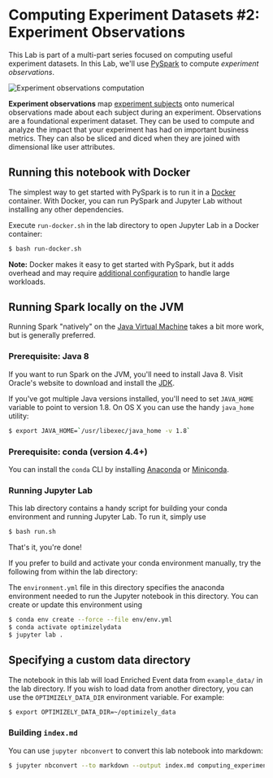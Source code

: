 # Computing Experiment Datasets #2: Experiment Observations

This Lab is part of a multi-part series focused on computing useful experiment datasets. In this Lab, we'll use [PySpark](https://spark.apache.org/docs/latest/api/python/index.html) to compute _experiment observations_.

<!-- We use an external image URL rather than a relative path so that this notebook will be rendered correctly on the Optimizely Labs website -->
![Experiment observations computation](https://raw.githubusercontent.com/optimizely/labs/master/labs/computing-experiment-subjects/img/observations_computation.png)

**Experiment observations** map [experiment subjects](https://www.optimizely.com/labs/computing-experiment-subjects/) onto numerical observations made about each subject during an experiment.  Observations are a foundational experiment dataset.  They can be used to compute and analyze the impact that your experiment has had on important business metrics.  They can also be sliced and diced when they are joined with dimensional like user attributes. 
   
## Running this notebook with Docker

The simplest way to get started with PySpark is to run it in a [Docker](https://www.docker.com/) container. With Docker, you can run PySpark and Jupyter Lab without installing any other dependencies.

Execute `run-docker.sh` in the lab directory to open Jupyter Lab in a Docker container:

```sh
$ bash run-docker.sh
```

**Note:** Docker makes it easy to get started with PySpark, but it adds overhead and may require [additional configuration](https://docs.docker.com/config/containers/resource_constraints/) to handle large workloads.  

## Running Spark locally on the JVM

Running Spark "natively" on the [Java Virtual Machine](https://en.wikipedia.org/wiki/Java_virtual_machine) takes a bit more work, but is generally preferred.

### Prerequisite: Java 8

If you want to run Spark on the JVM, you'll need to install Java 8. Visit Oracle's website to download and install the [JDK](https://www.oracle.com/java/technologies/javase-jdk8-downloads.html).

If you've got multiple Java versions installed, you'll need to set `JAVA_HOME` variable to point to version 1.8.  On OS X you can use the handy `java_home` utility:

```sh
$ export JAVA_HOME=`/usr/libexec/java_home -v 1.8`
```

### Prerequisite: conda (version 4.4+)

[Anaconda]: https://www.anaconda.com/distribution/
[Miniconda]: https://docs.conda.io/en/latest/miniconda.html

You can install the `conda` CLI by installing [Anaconda] or [Miniconda].

### Running Jupyter Lab

This lab directory contains a handy script for building your conda environment and running Jupyter Lab.  To run it, simply use

```sh
$ bash run.sh
```

That's it, you're done!

If you prefer to build and activate your conda environment manually, try the following from within the lab directory:

The `environment.yml` file in this directory specifies the anaconda environment needed to run the Jupyter notebook in this directory.  You can create or update this environment using

```sh
$ conda env create --force --file env/env.yml
$ conda activate optimizelydata
$ jupyter lab .
```

## Specifying a custom data directory

The notebook in this lab will load Enriched Event data from `example_data/` in the lab directory.  If you wish to load data from another directory, you can use the `OPTIMIZELY_DATA_DIR` environment variable.  For example:

```sh
$ export OPTIMIZELY_DATA_DIR=~/optimizely_data
```

### Building `index.md`

You can use `jupyter nbconvert` to convert this lab notebook into markdown:

```sh
$ jupyter nbconvert --to markdown --output index.md computing_experiment_observations.md
```